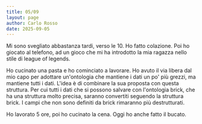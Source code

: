```yaml
---
title: 05/09
layout: page
author: Carlo Rosso
date: 2025-09-05
---
```


Mi sono svegliato abbastanza tardi, verso le 10. Ho fatto colazione. Poi ho
giocato al telefono, ad un gioco che mi ha introdotto la mia ragazza nello stile
di league of legends.  

Ho cucinato una pasta e ho cominciato a lavorare.
Ho avuto il via libera dal mio capo per adottare un'ontologia che mantiene i
dati un po' più grezzi, ma mantiene tutti i dati.
L'idea è di combinare la sua proposta con questa struttura. Per cui tutti i dati
che si possono salvare con l'ontologia brick, che ha una struttura molto
precisa, saranno convertiti seguendo la struttura brick.
I campi che non sono definiti da brick rimaranno più destrutturati.

Ho lavorato 5 ore, poi ho cucinato la cena. 
Oggi ho anche fatto il bucato.

